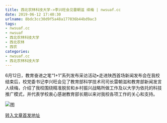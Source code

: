 ```yaml
---
title: 西北农林科技大学->李兴旺会见雷朝滋 续梅 | nwsuaf.cc
date: 2019-06-12 17:40:30
urlname: 8bdc3cc30d9f5a48a177036b44bd9ac3
tags: 
- nwsuaf.cc
- nwsuaf
- 西北农林科技大学
- 西北农林
- 西农
categories:
- nwsuaf.cc
- 西北农林科技大学
---
```



6月12日，教育奋进之笔“1+1”系列发布采访活动•走进陕西首场新闻发布会在我校结束后，校党委书记李兴旺会见了教育部科学技术司司长雷朝滋和教育部新闻发言人续梅，介绍了我校围绕精准脱贫和乡村振兴战略所做工作及以大学为依托的科技推广模式，并代表学校衷心感谢教育部长期以来对我校各项工作的关心和支持。



![图](https://news.nwsuaf.edu.cn/images/content/2019-06/20190612163710885356.JPG)

[转入文章首发地址](https://news.nwsuaf.edu.cn/xnxw/90209.htm)